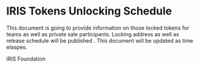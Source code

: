 # IRIS Tokens Unlocking Schedule

This document is going to provide information on those locked tokens for teams as well as private sale participants. Locking address as well as release schedule will be published .  This document will be updated as time elaspes.  



IRIS Foundation
